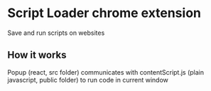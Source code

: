 # Script Loader chrome extension

Save and run scripts on websites

## How it works

Popup (react, src folder) communicates with contentScript.js (plain javascript, public folder) to run code in current window